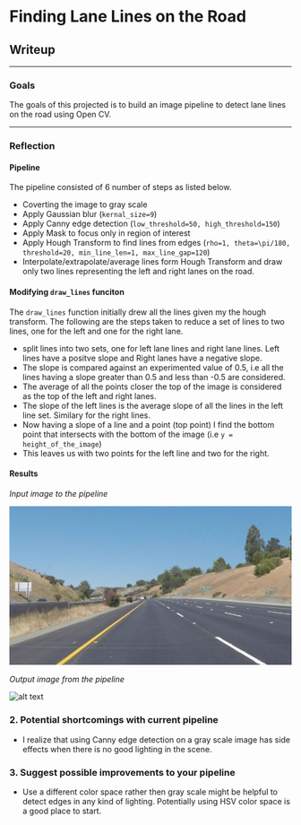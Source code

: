 # **Finding Lane Lines on the Road** 

## Writeup 

---

### Goals 

The goals of this projected is to build an image pipeline to detect lane lines on the road
using Open CV.


[//]: # (Image References)

[input_image]: ./test_images/solidYellowCurve2.jpg "Input Image"
[output_image]: ./test_images_ouput/solidYellowCurve2.jpg "Output Image"

---

### Reflection

#### Pipeline 

The pipeline consisted of 6 number of steps as listed below.

* Coverting the image to gray scale
* Apply Gaussian blur (`kernal_size=9`)
* Apply Canny edge detection (`low_threshold=50, high_threshold=150`)
* Apply Mask to focus only in region of interest
* Apply Hough Transform to find lines from edges (`rho=1, theta=\pi/180, threshold=20, min_line_len=1, max_line_gap=120`)
* Interpolate/extrapolate/average lines form Hough Transform and draw only two lines representing the left and right lanes on the road.

#### Modifying `draw_lines` funciton

The `draw_lines` function initially drew all the lines given my the hough transform. The following are the steps taken to reduce a set of lines
to two lines, one for the left and one for the right lane.

* split lines into two sets, one for left lane lines and right lane lines. Left lines have a positve slope and Right lanes have a negative slope.
* The slope is compared against an experimented value of 0.5, i.e all the lines having a slope greater than 0.5 and less than -0.5 are considered.
* The average of all the points closer the top of the image is considered as the top of the left and right lanes.
* The slope of the left lines is the average slope of all the lines in the left line set. Similary for the right lines.
* Now having a slope of a line and a point (top point) I find the bottom point that intersects with the bottom of the image (i.e `y = height_of_the_image`)
* This leaves us with two points for the left line and two for the right.

#### Results

*Input image to the pipeline*

![alt text][input_image]

*Output image from the pipeline*

![alt text][output_image]

### 2. Potential shortcomings with current pipeline

* I realize that using Canny edge detection on a gray scale image has side effects when there is no good lighting in the scene.

### 3. Suggest possible improvements to your pipeline

* Use a different color space rather then gray scale might be helpful to detect edges in any kind of lighting. Potentially using HSV color space is a good place to start.
